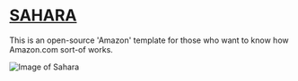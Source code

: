 # [SAHARA](localhost:8000)
This is an open-source 'Amazon' template for those who want to know how Amazon.com sort-of works.

![Image of Sahara](https://i.imgur.com/TGzO2q5.png)
